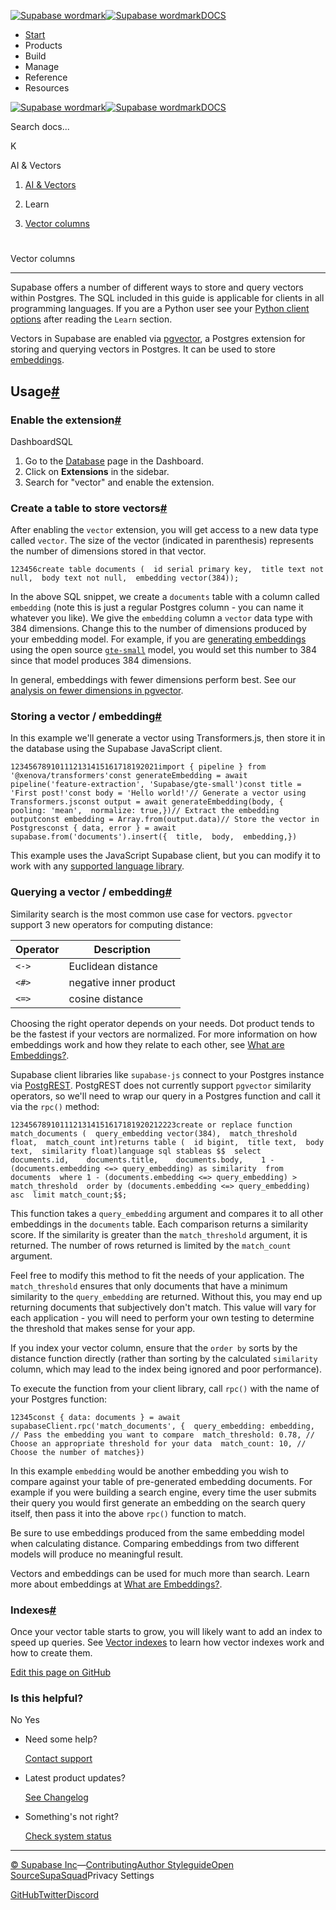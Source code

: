 [![Supabase wordmark](https://supabase.com/docs/_next/image?url=%2Fdocs%2Fsupabase-dark.svg&w=256&q=75&dpl=dpl_5BYG5BkQhU19GEfZfhcgAbeGcRQo)![Supabase wordmark](https://supabase.com/docs/_next/image?url=%2Fdocs%2Fsupabase-light.svg&w=256&q=75&dpl=dpl_5BYG5BkQhU19GEfZfhcgAbeGcRQo)DOCS](https://supabase.com/docs)

-   [Start](https://supabase.com/docs/guides/getting-started)
-   Products
-   Build
-   Manage
-   Reference
-   Resources

[![Supabase wordmark](https://supabase.com/docs/_next/image?url=%2Fdocs%2Fsupabase-dark.svg&w=256&q=75&dpl=dpl_5BYG5BkQhU19GEfZfhcgAbeGcRQo)![Supabase wordmark](https://supabase.com/docs/_next/image?url=%2Fdocs%2Fsupabase-light.svg&w=256&q=75&dpl=dpl_5BYG5BkQhU19GEfZfhcgAbeGcRQo)DOCS](https://supabase.com/docs)

Search docs...

K

AI & Vectors

1.  [AI & Vectors](https://supabase.com/docs/guides/ai)

3.  Learn

5.  [Vector columns](https://supabase.com/docs/guides/ai/vector-columns)

# 

Vector columns

* * *

Supabase offers a number of different ways to store and query vectors within Postgres. The SQL included in this guide is applicable for clients in all programming languages. If you are a Python user see your [Python client options](https://supabase.com/docs/guides/ai/python-clients) after reading the `Learn` section.

Vectors in Supabase are enabled via [pgvector](https://github.com/pgvector/pgvector/), a Postgres extension for storing and querying vectors in Postgres. It can be used to store [embeddings](https://supabase.com/docs/guides/ai/concepts#what-are-embeddings).

## Usage[#](#usage)

### Enable the extension[#](#enable-the-extension)

DashboardSQL

1.  Go to the [Database](https://supabase.com/dashboard/project/_/database/tables) page in the Dashboard.
2.  Click on **Extensions** in the sidebar.
3.  Search for "vector" and enable the extension.

### Create a table to store vectors[#](#create-a-table-to-store-vectors)

After enabling the `vector` extension, you will get access to a new data type called `vector`. The size of the vector (indicated in parenthesis) represents the number of dimensions stored in that vector.

```
123456create table documents (  id serial primary key,  title text not null,  body text not null,  embedding vector(384));
```

In the above SQL snippet, we create a `documents` table with a column called `embedding` (note this is just a regular Postgres column - you can name it whatever you like). We give the `embedding` column a `vector` data type with 384 dimensions. Change this to the number of dimensions produced by your embedding model. For example, if you are [generating embeddings](https://supabase.com/docs/guides/ai/quickstarts/generate-text-embeddings) using the open source [`gte-small`](https://huggingface.co/Supabase/gte-small) model, you would set this number to 384 since that model produces 384 dimensions.

In general, embeddings with fewer dimensions perform best. See our [analysis on fewer dimensions in pgvector](https://supabase.com/blog/fewer-dimensions-are-better-pgvector).

### Storing a vector / embedding[#](#storing-a-vector--embedding)

In this example we'll generate a vector using Transformers.js, then store it in the database using the Supabase JavaScript client.

```
123456789101112131415161718192021import { pipeline } from '@xenova/transformers'const generateEmbedding = await pipeline('feature-extraction', 'Supabase/gte-small')const title = 'First post!'const body = 'Hello world!'// Generate a vector using Transformers.jsconst output = await generateEmbedding(body, {  pooling: 'mean',  normalize: true,})// Extract the embedding outputconst embedding = Array.from(output.data)// Store the vector in Postgresconst { data, error } = await supabase.from('documents').insert({  title,  body,  embedding,})
```

This example uses the JavaScript Supabase client, but you can modify it to work with any [supported language library](https://supabase.com/docs#client-libraries).

### Querying a vector / embedding[#](#querying-a-vector--embedding)

Similarity search is the most common use case for vectors. `pgvector` support 3 new operators for computing distance:

| Operator | Description |
| --- | --- |
| `<->` | Euclidean distance |
| `<#>` | negative inner product |
| `<=>` | cosine distance |

Choosing the right operator depends on your needs. Dot product tends to be the fastest if your vectors are normalized. For more information on how embeddings work and how they relate to each other, see [What are Embeddings?](https://supabase.com/docs/guides/ai/concepts#what-are-embeddings).

Supabase client libraries like `supabase-js` connect to your Postgres instance via [PostgREST](https://supabase.com/docs/guides/getting-started/architecture#postgrest-api). PostgREST does not currently support `pgvector` similarity operators, so we'll need to wrap our query in a Postgres function and call it via the `rpc()` method:

```
1234567891011121314151617181920212223create or replace function match_documents (  query_embedding vector(384),  match_threshold float,  match_count int)returns table (  id bigint,  title text,  body text,  similarity float)language sql stableas $$  select    documents.id,    documents.title,    documents.body,    1 - (documents.embedding <=> query_embedding) as similarity  from documents  where 1 - (documents.embedding <=> query_embedding) > match_threshold  order by (documents.embedding <=> query_embedding) asc  limit match_count;$$;
```

This function takes a `query_embedding` argument and compares it to all other embeddings in the `documents` table. Each comparison returns a similarity score. If the similarity is greater than the `match_threshold` argument, it is returned. The number of rows returned is limited by the `match_count` argument.

Feel free to modify this method to fit the needs of your application. The `match_threshold` ensures that only documents that have a minimum similarity to the `query_embedding` are returned. Without this, you may end up returning documents that subjectively don't match. This value will vary for each application - you will need to perform your own testing to determine the threshold that makes sense for your app.

If you index your vector column, ensure that the `order by` sorts by the distance function directly (rather than sorting by the calculated `similarity` column, which may lead to the index being ignored and poor performance).

To execute the function from your client library, call `rpc()` with the name of your Postgres function:

```
12345const { data: documents } = await supabaseClient.rpc('match_documents', {  query_embedding: embedding, // Pass the embedding you want to compare  match_threshold: 0.78, // Choose an appropriate threshold for your data  match_count: 10, // Choose the number of matches})
```

In this example `embedding` would be another embedding you wish to compare against your table of pre-generated embedding documents. For example if you were building a search engine, every time the user submits their query you would first generate an embedding on the search query itself, then pass it into the above `rpc()` function to match.

Be sure to use embeddings produced from the same embedding model when calculating distance. Comparing embeddings from two different models will produce no meaningful result.

Vectors and embeddings can be used for much more than search. Learn more about embeddings at [What are Embeddings?](https://supabase.com/docs/guides/ai/concepts#what-are-embeddings).

### Indexes[#](#indexes)

Once your vector table starts to grow, you will likely want to add an index to speed up queries. See [Vector indexes](https://supabase.com/docs/guides/ai/vector-indexes) to learn how vector indexes work and how to create them.

[Edit this page on GitHub](https://github.com/supabase/supabase/blob/master/apps/docs/content/guides/ai/vector-columns.mdx)

### Is this helpful?

No Yes

-   Need some help?
    
    [Contact support](https://supabase.com/support)
-   Latest product updates?
    
    [See Changelog](https://supabase.com/changelog)
-   Something's not right?
    
    [Check system status](https://status.supabase.com/)

* * *

[© Supabase Inc](https://supabase.com/)—[Contributing](https://github.com/supabase/supabase/blob/master/apps/docs/DEVELOPERS.md)[Author Styleguide](https://github.com/supabase/supabase/blob/master/apps/docs/CONTRIBUTING.md)[Open Source](https://supabase.com/open-source)[SupaSquad](https://supabase.com/supasquad)Privacy Settings

[GitHub](https://github.com/supabase/supabase)[Twitter](https://twitter.com/supabase)[Discord](https://discord.supabase.com/)